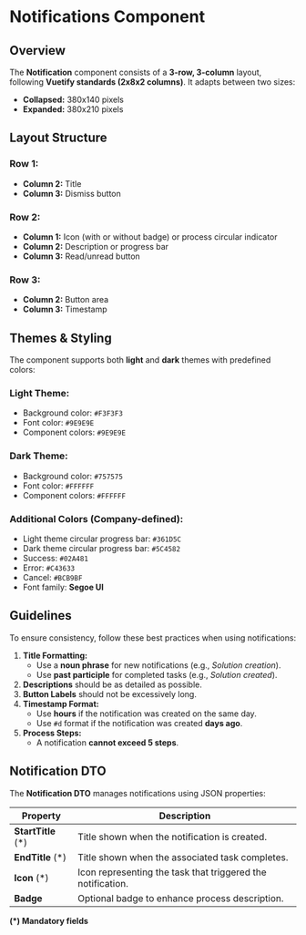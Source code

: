 # Notifications Component

## Overview
The **Notification** component consists of a **3-row, 3-column** layout, following **Vuetify standards (2x8x2 columns)**. It adapts between two sizes:
- **Collapsed:** 380x140 pixels
- **Expanded:** 380x210 pixels

## Layout Structure

### **Row 1:**
- **Column 2:** Title
- **Column 3:** Dismiss button

### **Row 2:**
- **Column 1:** Icon (with or without badge) or process circular indicator
- **Column 2:** Description or progress bar
- **Column 3:** Read/unread button

### **Row 3:**
- **Column 2:** Button area
- **Column 3:** Timestamp

## Themes & Styling
The component supports both **light** and **dark** themes with predefined colors:

### **Light Theme:**
- Background color: `#F3F3F3`
- Font color: `#9E9E9E`
- Component colors: `#9E9E9E`

### **Dark Theme:**
- Background color: `#757575`
- Font color: `#FFFFFF`
- Component colors: `#FFFFFF`

### **Additional Colors (Company-defined):**
- Light theme circular progress bar: `#361D5C`
- Dark theme circular progress bar: `#5C4582`
- Success: `#02A481`
- Error: `#C43633`
- Cancel: `#BCB9BF`
- Font family: **Segoe UI**

## Guidelines
To ensure consistency, follow these best practices when using notifications:

1. **Title Formatting:**
   - Use a **noun phrase** for new notifications (e.g., *Solution creation*).
   - Use **past participle** for completed tasks (e.g., *Solution created*).
2. **Descriptions** should be as detailed as possible.
3. **Button Labels** should not be excessively long.
4. **Timestamp Format:**
   - Use **hours** if the notification was created on the same day.
   - Use `#d` format if the notification was created **days ago**.
5. **Process Steps:**
   - A notification **cannot exceed 5 steps**.

## Notification DTO
The **Notification DTO** manages notifications using JSON properties:

| Property   | Description |
|------------|-------------|
| **StartTitle** (*) | Title shown when the notification is created. |
| **EndTitle** (*) | Title shown when the associated task completes. |
| **Icon** (*) | Icon representing the task that triggered the notification. |
| **Badge** | Optional badge to enhance process description. |

**(*) Mandatory fields**

